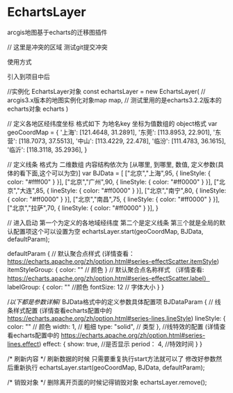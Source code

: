 # EchartsLayer
arcgis地图基于echarts的迁移图插件

// 这里是冲突的区域 测试git提交冲突


使用方式

引入到项目中后

//实例化 EchartsLayer对象 
const echartsLayer = new EchartsLayer(
  // arcgis3.x版本的地图实例化对象map
  map,
  // 测试里用的是echarts3.2.2版本的 echarts对象
  echarts
)

// 定义各地区经纬度坐标 格式如下  为地名key 坐标为值数组的 object格式
var geoCoordMap = {
  '上海': [121.4648, 31.2891],
  '东莞': [113.8953, 22.901],
  '东营': [118.7073, 37.5513],
  '中山': [113.4229, 22.478],
  '临汾': [111.4783, 36.1615],
  '临沂': [118.3118, 35.2936],
}

// 定义线条  格式为  二维数组 内容结构依次为  [从哪里, 到哪里, 数值, 定义参数(具体的看下面,这个可以为空)]
var BJData = [
    ["北京","上海",95, { lineStyle: { color: "#ffff00" } }],
    ["北京","广州",90, { lineStyle: { color: "#ff0000" } }],
    ["北京","大连",85, { lineStyle: { color: "#ff0000" } }],
    ["北京","南宁",80, { lineStyle: { color: "#ff0000" } }],
    ["北京","南昌",75, { lineStyle: { color: "#ff0000" } }],
    ["北京","拉萨",70, { lineStyle: { color: "#ff0000" } }],
}

// 进入启动 第一个为定义的各地域经纬度 第二个是定义线条  第三个就是全局的默认配置项这个可以设置为空
echartsLayer.start(geoCoordMap, BJData, defaultParam);

defaultParam {
  // 默认聚合点样式 (详情查看：https://echarts.apache.org/zh/option.html#series-effectScatter.itemStyle)
  itemStyleGroup: {
    color: ""  // 颜色
  }
  // 默认聚合点名称样式 （详情查看: https://echarts.apache.org/zh/option.html#series-effectScatter.label）
  labelGroup: {
    color: "" //颜色
    fontSize: 12 // 字体大小
  }
}

/*以下都是参数详解*/
BJData格式中的定义参数具体配置项
BJDataParam {
  // 线条样式配置 (详情查看echarts配置中的 https://echarts.apache.org/zh/option.html#series-lines.lineStyle)
  lineStyle: {
    color: "" // 颜色
    width: 1, // 粗细
    type: "solid", // 类型
  },
  //线特效的配置  (详情查看echarts配置中的 https://echarts.apache.org/zh/option.html#series-lines.effect)
  effect: {
    show: true, //是否显示
    period： 4, //特效时间
  }
}


/* 刷新内容 */
刷新数据的时候 只需要重复执行start方法就可以了 修改好参数然后重新执行
echartsLayer.start(geoCoordMap, BJData, defaultParam);

/* 销毁对象 */
删除离开页面的时候记得销毁对象
echartsLayer.remove();


